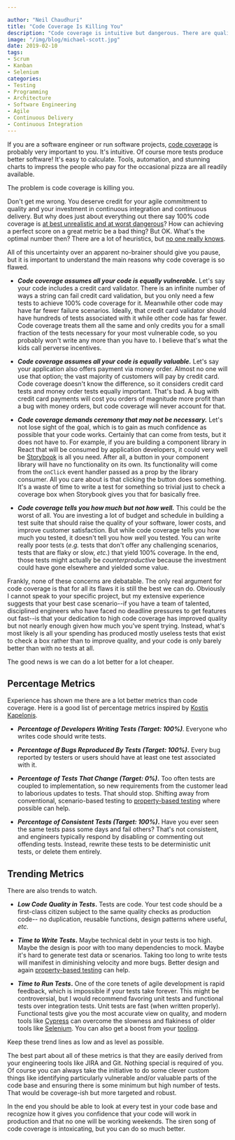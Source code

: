 ```yaml
---

author: "Neil Chaudhuri"
title: "Code Coverage Is Killing You"
description: "Code coverage is intuitive but dangerous. There are quality metrics that are so much better."
image: "/img/blog/michael-scott.jpg"
date: 2019-02-10
tags:
- Scrum
- Kanban
- Selenium
categories: 
- Testing
- Programming
- Architecture
- Software Engineering
- Agile
- Continuous Delivery
- Continuous Integration
---
```


If you are a software engineer or run software projects, [code coverage](https://stackoverflow.com/questions/195008/what-is-code-coverage-and-how-do-you-measure-it) 
is probably very important to you. It's intuitive. Of course more tests produce better software! It's easy to calculate. Tools, 
automation, and stunning charts to impress the people who pay for the occasional pizza are all readily available. 

The problem is code coverage is killing you.

Don't get me wrong. You deserve credit for your agile commitment to quality and your investment 
in continuous integration and continuous delivery. 
But why does just about everything out there say 
100% code coverage is [at best unrealistic and at worst dangerous](https://softwareengineering.stackexchange.com/questions/1380/how-much-code-coverage-is-enough)?
How can achieving a perfect score on a great metric be a bad thing? But OK. What's the optimal number then? There
are a lot of heuristics, but [no one really knows](https://stackoverflow.com/questions/90002/what-is-a-reasonable-code-coverage-for-unit-tests-and-why). 

All of this uncertainty over an apparent no-brainer should give you pause, but it is important to understand the main reasons 
why code coverage is so flawed.

* **_Code coverage assumes all your code is equally vulnerable._** Let's say your code includes a credit card validator. There 
is an infinite number of ways a string can fail credit card validation, but you only need a few tests to achieve 100%
code coverage for it. Meanwhile other code may have far fewer failure scenarios. Ideally, 
that credit card validator should have hundreds of tests associated with it while other code has far fewer. Code coverage 
treats them all the same and only credits you for a small fraction of the tests necessary for your most vulnerable code, so you probably 
won't write any more than you have to. I believe that's what the kids call perverse incentives.

* **_Code coverage assumes all your code is equally valuable._** Let's say your application also offers payment via money order.
Almost no one will use that option; the vast majority of customers will pay by credit card. Code coverage doesn't know the difference, so 
it considers credit card tests and money order tests equally important. That's bad. A bug with credit card payments
will cost you orders of magnitude more profit than a bug with money orders, but code coverage will never account for that.

* **_Code coverage demands ceremony that may not be necessary._** Let's not lose sight of the goal, which is to gain as much
confidence as possible that your code works. Certainly that can come from tests, but it does not have to. For example, if you are building
a component library in React that will be consumed by application developers, it could very well be [Storybook](https://storybook.js.org/)
is all you need. After all, a button in your component library will have no functionality on its own. Its functionality will
come from the `onClick` event handler passed as a prop by the library consumer. All you care about is that clicking
the button does something. It's a waste of time to write a test for something so trivial just to check a coverage box
when Storybook gives you that for basically free.

* **_Code coverage tells you how much but not how well._** This could be the worst of all. You are investing a lot of budget and schedule
in building a test suite that should raise the quality of your software, lower costs, and improve customer satisfaction. But 
while code coverage tells you how much you tested, it doesn't tell you how *well* you tested. You can write really poor tests
(*e.g.* tests that don't offer any challenging scenarios, tests that are flaky or slow, *etc.*)
that yield 100% coverage. In the end, those tests might actually be *counterproductive* because the investment could have gone 
elsewhere and yielded some value. 

Frankly, none of these concerns are debatable. The only real argument for code coverage is that for all its flaws it is still
the best we can do. Obviously I cannot speak to your specific project, but my extensive experience suggests that your best case
scenario--if you have a team of talented, disciplined engineers who have faced no deadline pressures to get features out fast--is 
that your dedication to high code coverage has improved quality 
but not nearly enough given how much you've spent trying. Instead, what's most likely is all your spending has produced mostly useless 
tests that exist to check a box rather than to improve quality, and your code is only barely better than with no tests at all.

The good news is we can do a lot better for a lot cheaper.

## Percentage Metrics

Experience has shown me there are a lot better metrics than code coverage. Here is a good list of percentage metrics inspired by 
[Kostis Kapelonis](http://blog.codepipes.com/testing/software-testing-antipatterns.html#anti-pattern-6---paying-excessive-attention-to-test-coverage).

* **_Percentage of Developers Writing Tests (Target: 100%)_**. Everyone who writes code should write tests. 

* **_Percentage of Bugs Reproduced By Tests (Target: 100%)_.** Every bug reported by testers or users should have at least one test associated with it.

* **_Percentage of Tests That Change (Target: 0%)_.** Too often tests are coupled to implementation, so new requirements from the customer
lead to laborious updates to tests. That should stop. Shifting away from conventional, scenario-based testing to 
[property-based testing](/blog/2018/09/18/the-business-case-for-functional-programming/) where possible can help.

* **_Percentage of Consistent Tests (Target: 100%)_.** Have you ever seen the same tests pass some days and fail others? That's not consistent, and
engineers typically respond by disabling or commenting out offending tests. Instead, rewrite these tests to be deterministic unit tests, or 
delete them entirely.


## Trending Metrics

There are also trends to watch.

* **_Low Code Quality in Tests_.** Tests are code. Your test code should be a first-class citizen subject to the same quality checks as production code--
  no duplication, reusable functions, design patterns where useful, *etc.*

* **_Time to Write Tests_.** Maybe technical debt in your tests is too high. Maybe the design 
is poor with too many dependencies to mock. Maybe it's hard to generate test data or scenarios. Taking too long to write tests
will manifest in diminishing velocity and more bugs. Better design and again 
[property-based testing](/blog/2018/09/18/the-business-case-for-functional-programming/) can help.  

* **_Time to Run Tests_.** One of the core tenets of agile development is rapid feedback, which is impossible 
if your tests take forever. This might be controversial, but I would recommend favoring unit tests and functional tests 
over integration tests. Unit tests are fast (when written properly). Functional tests give you the most accurate view
on quality, and modern tools like [Cypress](https://www.cypress.io/) can overcome the slowness and flakiness of 
older tools like [Selenium](/tags/selenium). You can also get a boost from your 
[tooling](https://engineering.linkedin.com/blog/2018/07/how-we-improved-build-time-by-400-percent).

Keep these trend lines as low and as level as possible.

The best part about all of these metrics is that they are easily derived from your engineering tools like JIRA and Git. Nothing 
special is required of you. Of course
you can always take the initiative to do some clever custom things like identifying particularly vulnerable and/or valuable parts
of the code base and ensuring there is some minimum but high number of tests. That would be coverage-ish but more targeted and robust.

In the end you should be able to look at every test in your code base and recognize how it gives you confidence that your code will work
in production and that no one will be working weekends. The siren song of code coverage is intoxicating, but you can do
so much better.





